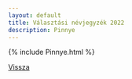 ```yaml
---
layout: default
title: Választási névjegyzék 2022
description: Pinnye
---
```


{% include Pinnye.html %}

[Vissza](./)